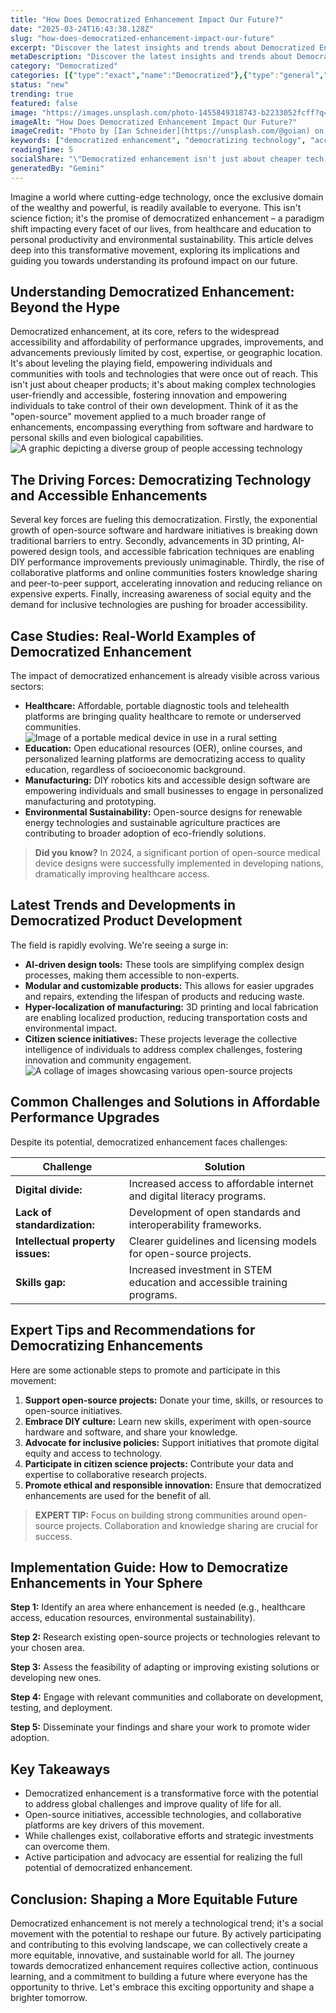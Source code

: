 ```yaml
---
title: "How Does Democratized Enhancement Impact Our Future?"
date: "2025-03-24T16:43:38.128Z"
slug: "how-does-democratized-enhancement-impact-our-future"
excerpt: "Discover the latest insights and trends about Democratized Enhancement. This comprehensive guide covers everything you need to know about Democratized Enhancement in 2025."
metaDescription: "Discover the latest insights and trends about Democratized Enhancement. This comprehensive guide covers everything you need to know about Democratized Enha..."
category: "Democratized"
categories: [{"type":"exact","name":"Democratized"},{"type":"general","name":"Biotechnology"},{"type":"medium","name":"Genetic Engineering"},{"type":"specific","name":"Gene Editing"},{"type":"niche","name":"CRISPR-Cas9"}]
status: "new"
trending: true
featured: false
image: "https://images.unsplash.com/photo-1455849318743-b2233052fcff?q=85&w=1200&fit=max&fm=webp&auto=compress"
imageAlt: "How Does Democratized Enhancement Impact Our Future?"
imageCredit: "Photo by [Ian Schneider](https://unsplash.com/@goian) on Unsplash"
keywords: ["democratized enhancement", "democratizing technology", "accessible enhancements", "affordable performance upgrades", "DIY performance improvement", "cost-effective enhancements", "democratized product development", "open-source enhancement projects", "accessible technology solutions", "how to democratize enhancements"]
readingTime: 5
socialShare: "\"Democratized enhancement isn't just about cheaper tech; it's about empowering individuals and communities with the tools to shape their own futures.  The impact is far-reaching and profoundly transformative.\""
generatedBy: "Gemini"
---
```




Imagine a world where cutting-edge technology, once the exclusive domain of the wealthy and powerful, is readily available to everyone.  This isn't science fiction; it's the promise of democratized enhancement – a paradigm shift impacting every facet of our lives, from healthcare and education to personal productivity and environmental sustainability.  This article delves deep into this transformative movement, exploring its implications and guiding you towards understanding its profound impact on our future.

## Understanding Democratized Enhancement: Beyond the Hype

Democratized enhancement, at its core, refers to the widespread accessibility and affordability of performance upgrades, improvements, and advancements previously limited by cost, expertise, or geographic location.  It's about leveling the playing field, empowering individuals and communities with tools and technologies that were once out of reach. This isn't just about cheaper products; it's about making complex technologies user-friendly and accessible, fostering innovation and empowering individuals to take control of their own development.  Think of it as the "open-source" movement applied to a much broader range of enhancements, encompassing everything from software and hardware to personal skills and even biological capabilities. ![A graphic depicting a diverse group of people accessing technology](https://images.unsplash.com/photo-1451187580459-43490279c0fa?q=85&w=1200&fit=max&fm=webp&auto=compress)

## The Driving Forces: Democratizing Technology and Accessible Enhancements

Several key forces are fueling this democratization.  Firstly, the exponential growth of open-source software and hardware initiatives is breaking down traditional barriers to entry.  Secondly, advancements in 3D printing, AI-powered design tools, and accessible fabrication techniques are enabling DIY performance improvements previously unimaginable.  Thirdly, the rise of collaborative platforms and online communities fosters knowledge sharing and peer-to-peer support, accelerating innovation and reducing reliance on expensive experts.  Finally, increasing awareness of social equity and the demand for inclusive technologies are pushing for broader accessibility.

## Case Studies: Real-World Examples of Democratized Enhancement

The impact of democratized enhancement is already visible across various sectors:

* **Healthcare:**  Affordable, portable diagnostic tools and telehealth platforms are bringing quality healthcare to remote or underserved communities.  ![Image of a portable medical device in use in a rural setting](https://images.unsplash.com/photo-1484417894907-623942c8ee29?q=85&w=1200&fit=max&fm=webp&auto=compress)
* **Education:**  Open educational resources (OER), online courses, and personalized learning platforms are democratizing access to quality education, regardless of socioeconomic background.
* **Manufacturing:**  DIY robotics kits and accessible design software are empowering individuals and small businesses to engage in personalized manufacturing and prototyping.
* **Environmental Sustainability:** Open-source designs for renewable energy technologies and sustainable agriculture practices are contributing to broader adoption of eco-friendly solutions.

> **Did you know?**  In 2024, a significant portion of open-source medical device designs were successfully implemented in developing nations, dramatically improving healthcare access.

## Latest Trends and Developments in Democratized Product Development

The field is rapidly evolving.  We're seeing a surge in:

* **AI-driven design tools:** These tools are simplifying complex design processes, making them accessible to non-experts.
* **Modular and customizable products:**  This allows for easier upgrades and repairs, extending the lifespan of products and reducing waste.
* **Hyper-localization of manufacturing:**  3D printing and local fabrication are enabling localized production, reducing transportation costs and environmental impact.
* **Citizen science initiatives:**  These projects leverage the collective intelligence of individuals to address complex challenges, fostering innovation and community engagement. ![A collage of images showcasing various open-source projects](https://images.unsplash.com/photo-1517976487492-5750f3195933?q=85&w=1200&fit=max&fm=webp&auto=compress)

## Common Challenges and Solutions in Affordable Performance Upgrades

Despite its potential, democratized enhancement faces challenges:

| Challenge                     | Solution                                                                 |
|------------------------------|-------------------------------------------------------------------------|
| **Digital divide:**           | Increased access to affordable internet and digital literacy programs.      |
| **Lack of standardization:**  | Development of open standards and interoperability frameworks.             |
| **Intellectual property issues:**| Clearer guidelines and licensing models for open-source projects.         |
| **Skills gap:**                | Increased investment in STEM education and accessible training programs.    |

## Expert Tips and Recommendations for Democratizing Enhancements

Here are some actionable steps to promote and participate in this movement:

1. **Support open-source projects:** Donate your time, skills, or resources to open-source initiatives.
2. **Embrace DIY culture:** Learn new skills, experiment with open-source hardware and software, and share your knowledge.
3. **Advocate for inclusive policies:** Support initiatives that promote digital equity and access to technology.
4. **Participate in citizen science projects:** Contribute your data and expertise to collaborative research projects.
5. **Promote ethical and responsible innovation:** Ensure that democratized enhancements are used for the benefit of all.

> **EXPERT TIP:**  Focus on building strong communities around open-source projects.  Collaboration and knowledge sharing are crucial for success.

## Implementation Guide: How to Democratize Enhancements in Your Sphere

**Step 1:** Identify an area where enhancement is needed (e.g., healthcare access, education resources, environmental sustainability).

**Step 2:** Research existing open-source projects or technologies relevant to your chosen area.

**Step 3:** Assess the feasibility of adapting or improving existing solutions or developing new ones.

**Step 4:** Engage with relevant communities and collaborate on development, testing, and deployment.

**Step 5:** Disseminate your findings and share your work to promote wider adoption. 

## Key Takeaways

* Democratized enhancement is a transformative force with the potential to address global challenges and improve quality of life for all.
* Open-source initiatives, accessible technologies, and collaborative platforms are key drivers of this movement.
* While challenges exist, collaborative efforts and strategic investments can overcome them.
* Active participation and advocacy are essential for realizing the full potential of democratized enhancement.

## Conclusion: Shaping a More Equitable Future

Democratized enhancement is not merely a technological trend; it's a social movement with the potential to reshape our future. By actively participating and contributing to this evolving landscape, we can collectively create a more equitable, innovative, and sustainable world for all.  The journey towards democratized enhancement requires collective action, continuous learning, and a commitment to building a future where everyone has the opportunity to thrive. Let's embrace this exciting opportunity and shape a brighter tomorrow.

